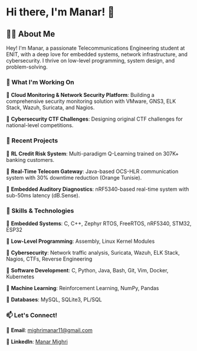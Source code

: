 # Hi there, I'm Manar! 🚀

## 👩‍💻 About Me
Hey! I'm Manar, a passionate Telecommunications Engineering student at ENIT, with a deep love for embedded systems, network infrastructure, and cybersecurity. I thrive on low-level programming, system design, and problem-solving.

### 🌱 What I'm Working On

   🔹 **Cloud Monitoring & Network Security Platform**: Building a comprehensive security monitoring solution with VMware, GNS3, ELK Stack, Wazuh, Suricata, and Nagios.
   
   🔹 **Cybersecurity CTF Challenges**: Designing original CTF challenges for national-level competitions.

### 🎯 Recent Projects

   🔸 **RL Credit Risk System**: Multi-paradigm Q-Learning trained on 307K+ banking customers.
   
   🔸 **Real-Time Telecom Gateway**: Java-based OCS-HLR communication system with 30% downtime reduction (Orange Tunisie).
   
   🔸 **Embedded Auditory Diagnostics**: nRF5340-based real-time system with sub-50ms latency (dB.Sense).

### 🚀 Skills & Technologies

   🔸 **Embedded Systems**: C, C++, Zephyr RTOS, FreeRTOS, nRF5340, STM32, ESP32

   🔸 **Low-Level Programming**: Assembly, Linux Kernel Modules

   🔸 **Cybersecurity**: Network traffic analysis, Suricata, Wazuh, ELK Stack, Nagios, CTFs, Reverse Engineering

   🔸 **Software Development**: C, Python, Java, Bash, Git, Vim, Docker, Kubernetes

   🔸 **Machine Learning**: Reinforcement Learning, NumPy, Pandas
   
   🔸 **Databases**: MySQL, SQLite3, PL/SQL


### 📫 Let's Connect!
   📧 **Email**: [mighrimanar11@gmail.com](mailto:mighrimanar11@gmail.com)

   💼 **LinkedIn**: [Manar Mighri](https://www.linkedin.com/in/manar-mighri/)



